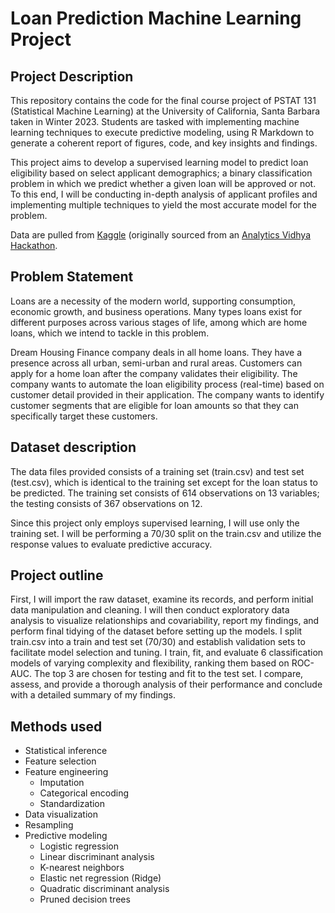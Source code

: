 # Loan Prediction Machine Learning Project

## Project Description 
This repository contains the code for the final course project of PSTAT 131 (Statistical Machine Learning) at the University of California, Santa Barbara taken in Winter 2023. Students are tasked with implementing machine learning techniques to execute predictive modeling, using R Markdown to generate a coherent report of figures, code, and key insights and findings. 

This project aims to develop a supervised learning model to predict loan eligibility based on select applicant demographics; a binary classification problem in which we predict whether a given loan will be approved or not. To this end, I will be conducting in-depth analysis of applicant profiles and implementing multiple techniques to yield the most accurate model for the problem. 

Data are pulled from [Kaggle](https://www.kaggle.com/datasets/vikasukani/loan-eligible-dataset) (originally sourced from an [Analytics Vidhya Hackathon](https://datahack.analyticsvidhya.com/contest/practice-problem-loan-prediction-iii/#ProblemStatement). 

## Problem Statement
Loans are a necessity of the modern world, supporting consumption, economic growth, and business operations. Many types loans exist for different purposes across various stages of life, among which are home loans, which we intend to tackle in this problem. 

Dream Housing Finance company deals in all home loans. They have a presence across all urban, semi-urban and rural areas. Customers can apply for a home loan after the company validates their eligibility. The company wants to automate the loan eligibility process (real-time) based on customer detail provided in their application. The company wants to identify customer segments that are eligible for loan amounts so that they can specifically target these customers.

## Dataset description
The data files provided consists of a training set (train.csv) and test set (test.csv), which is identical to the training set except for the loan status to be predicted. The training set consists of 614 observations on 13 variables; the testing consists of 367 observations on 12. 

Since this project only employs supervised learning, I will use only the training set. I will be performing a 70/30 split on the train.csv and utilize the response values to evaluate predictive accuracy. 

## Project outline 
First, I will import the raw dataset, examine its records, and perform initial data manipulation and cleaning. I will then conduct exploratory data analysis to visualize relationships and covariability, report my findings, and perform final tidying of the dataset before setting up the models. I split train.csv into a train and test set (70/30) and establish validation sets to facilitate model selection and tuning. I train, fit, and evaluate 6 classification models of varying complexity and flexibility, ranking them based on ROC-AUC. The top 3 are chosen for testing and fit to the test set. I compare, assess, and provide a thorough analysis of their performance and conclude with a detailed summary of my findings. 

## Methods used 
* Statistical inference
* Feature selection 
* Feature engineering 
    * Imputation
    * Categorical encoding 
    * Standardization 
* Data visualization
* Resampling 
* Predictive modeling
    * Logistic regression
    * Linear discriminant analysis
    * K-nearest neighbors
    * Elastic net regression (Ridge) 
    * Quadratic discriminant analysis
    * Pruned decision trees 
